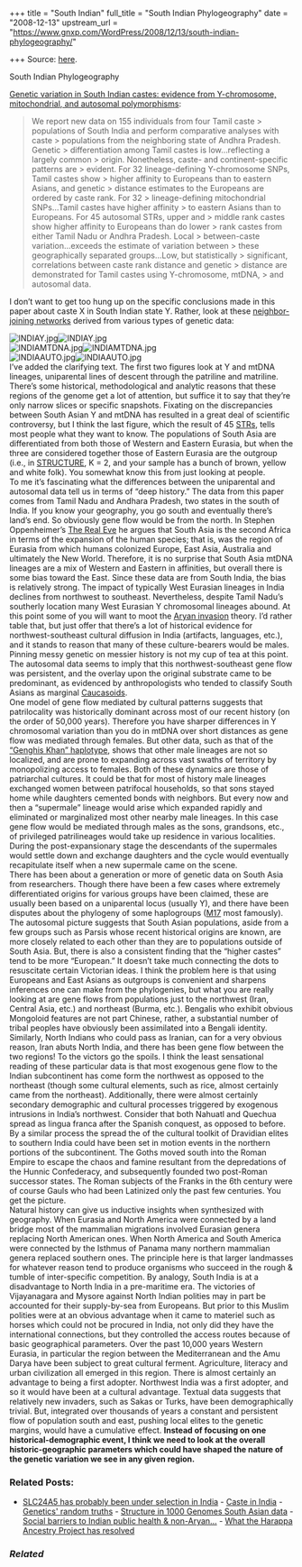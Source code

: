 +++
title = "South Indian"
full_title = "South Indian Phylogeography"
date = "2008-12-13"
upstream_url = "https://www.gnxp.com/WordPress/2008/12/13/south-indian-phylogeography/"

+++
Source: [here](https://www.gnxp.com/WordPress/2008/12/13/south-indian-phylogeography/).

South Indian Phylogeography

[Genetic variation in South Indian castes: evidence from Y-chromosome, mitochondrial, and autosomal polymorphisms](http://www.biomedcentral.com/1471-2156/9/86):

> We report new data on 155 individuals from four Tamil caste > populations of South India and perform comparative analyses with caste > populations from the neighboring state of Andhra Pradesh. Genetic > differentiation among Tamil castes is low…reflecting a largely common > origin. Nonetheless, caste- and continent-specific patterns are > evident. For 32 lineage-defining Y-chromosome SNPs, Tamil castes show > higher affinity to Europeans than to eastern Asians, and genetic > distance estimates to the Europeans are ordered by caste rank. For 32 > lineage-defining mitochondrial SNPs…Tamil castes have higher affinity > to eastern Asians than to Europeans. For 45 autosomal STRs, upper and > middle rank castes show higher affinity to Europeans than do lower > rank castes from either Tamil Nadu or Andhra Pradesh. Local > between-caste variation…exceeds the estimate of variation between > these geographically separated groups…Low, but statistically > significant, correlations between caste rank distance and genetic > distance are demonstrated for Tamil castes using Y-chromosome, mtDNA, > and autosomal data.

I don’t want to get too hung up on the specific conclusions made in this paper about caste X in South Indian state Y. Rather, look at these [neighbor-joining networks](https://en.wikipedia.org/wiki/Neighbor-joining) derived from various types of genetic data:

  
![INDIAY.jpg](https://i0.wp.com/blogs.discovermagazine.com/gnxp/files/INDIAY.jpg?resize=438%2C545)![INDIAY.jpg](https://i0.wp.com/blogs.discovermagazine.com/gnxp/files/INDIAY.jpg?resize=438%2C545)  
![INDIAMTDNA.jpg](https://i0.wp.com/blogs.discovermagazine.com/gnxp/files/INDIAMTDNA.jpg?resize=467%2C604)![INDIAMTDNA.jpg](https://i0.wp.com/blogs.discovermagazine.com/gnxp/files/INDIAMTDNA.jpg?resize=467%2C604)  
![INDIAAUTO.jpg](https://i0.wp.com/blogs.discovermagazine.com/gnxp/files/INDIAAUTO.jpg?resize=430%2C375)![INDIAAUTO.jpg](https://i0.wp.com/blogs.discovermagazine.com/gnxp/files/INDIAAUTO.jpg?resize=430%2C375)  
I’ve added the clarifying text. The first two figures look at Y and mtDNA lineages, uniparental lines of descent through the patriline and matriline. There’s some historical, methodological and analytic reasons that these regions of the genome get a lot of attention, but suffice it to say that they’re only narrow slices or specific snapshots. Fixating on the discrepancies between South Asian Y and mtDNA has resulted in a great deal of scientific controversy, but I think the last figure, which the result of 45 [STRs](https://en.wikipedia.org/wiki/Short_tandem_repeat), tells most people what they want to know. The populations of South Asia are differentiated from both those of Western and Eastern Eurasia, but when the three are considered together those of Eastern Eurasia are the outgroup (i.e., in [STRUCTURE](http://pritch.bsd.uchicago.edu/structure.html), K = 2, and your sample has a bunch of brown, yellow and white folk). You somewhat know this from just looking at people.  
To me it’s fascinating what the differences between the uniparental and autosomal data tell us in terms of “deep history.” The data from this paper comes from Tamil Nadu and Andhara Pradesh, two states in the south of India. If you know your geography, you go south and eventually there’s land’s end. So obviously gene flow would be from the north. In Stephen Oppenheimer’s [The Real Eve](https://www.amazon.com/exec/obidos/ASIN/0786713348/geneexpressio-20/) he argues that South Asia is the second Africa in terms of the expansion of the human species; that is, was the region of Eurasia from which humans colonized Europe, East Asia, Australia and ultimately the New World. Therefore, it is no surprise that South Asia mtDNA lineages are a mix of Western and Eastern in affinities, but overall there is some bias toward the East. Since these data are from South India, the bias is relatively strong. The impact of typically West Eurasian lineages in India declines from northwest to southeast. Nevertheless, despite Tamil Nadu’s southerly location many West Eurasian Y chromosomal lineages abound. At this point some of you will want to moot the [Aryan invasion](https://en.wikipedia.org/wiki/Aryan_invasion_theory) theory. I’d rather table that, but just offer that there’s a lot of historical evidence for northwest-southeast cultural diffusion in India (artifacts, languages, etc.), and it stands to reason that many of these culture-bearers would be males. Pinning messy genetic on messier history is not my cup of tea at this point. The autosomal data seems to imply that this northwest-southeast gene flow was persistent, and the overlay upon the original substrate came to be predominant, as evidenced by anthropologists who tended to classify South Asians as marginal [Caucasoids](https://en.wikipedia.org/wiki/Caucasian_race#In_physical_anthropology).  
One model of gene flow mediated by cultural patterns suggests that patrilocality was historically dominant across most of our recent history (on the order of 50,000 years). Therefore you have sharper differences in Y chromosomal variation than you do in mtDNA over short distances as gene flow was mediated through females. But other data, such as that of the [“Genghis Khan” haplotype](https://www.gnxp.com/blog/2007/05/who-are-descendants-of-genghis-khan.php), shows that other male lineages are not so localized, and are prone to expanding across vast swaths of territory by monopolizing access to females. Both of these dynamics are those of patriarchal cultures. It could be that for most of history male lineages exchanged women between patrifocal households, so that sons stayed home while daughters cemented bonds with neighbors. But every now and then a “supermale” lineage would arise which expanded rapidly and eliminated or marginalized most other nearby male lineages. In this case gene flow would be mediated through males as the sons, grandsons, etc., of privileged patrilineages would take up residence in various localities. During the post-expansionary stage the descendants of the supermales would settle down and exchange daughters and the cycle would eventually recapitulate itself when a new supermale came on the scene.  
There has been about a generation or more of genetic data on South Asia from researchers. Though there have been a few cases where extremely differentiated origins for various groups have been claimed, these are usually been based on a uniparental locus (usually Y), and there have been disputes about the phylogeny of some haplogroups ([M17](https://en.wikipedia.org/wiki/Haplogroup_R1a1_(Y-DNA)#Origins) most famously). The autosomal picture suggests that South Asian populations, aside from a few groups such as Parsis whose recent historical origins are known, are more closely related to each other than they are to populations outside of South Asia. But, there is also a consistent finding that the “higher castes” tend to be more “European.” It doesn’t take much connecting the dots to resuscitate certain Victorian ideas. I think the problem here is that using Europeans and East Asians as outgroups is convenient and sharpens inferences one can make from the phylogenies, but what you are really looking at are gene flows from populations just to the northwest (Iran, Central Asia, etc.) and northeast (Burma, etc.). Bengalis who exhibit obvious Mongoloid features are not part Chinese, rather, a substantial number of tribal peoples have obviously been assimilated into a Bengali identity. Similarly, North Indians who could pass as Iranian, can for a very obvious reason, Iran abuts North India, and there has been gene flow between the two regions! To the victors go the spoils. I think the least sensational reading of these particular data is that most exogenous gene flow to the Indian subcontinent has come form the northwest as opposed to the northeast (though some cultural elements, such as rice, almost certainly came from the northeast). Additionally, there were almost certainly secondary demographic and cultural processes triggered by exogenous intrusions in India’s northwest. Consider that both Nahuatl and Quechua spread as lingua franca after the Spanish conquest, as opposed to before. By a similar process the spread the of the cultural toolkit of Dravidian elites to southern India could have been set in motion events in the northern portions of the subcontinent. The Goths moved south into the Roman Empire to escape the chaos and famine resultant from the depredations of the Hunnic Confederacy, and subsequently founded two post-Roman successor states. The Roman subjects of the Franks in the 6th century were of course Gauls who had been Latinized only the past few centuries. You get the picture.  
Natural history can give us inductive insights when synthesized with geography. When Eurasia and North America were connected by a land bridge most of the mammalian migrations involved Eurasian genera replacing North American ones. When North America and South America were connected by the Isthmus of Panama many northern mammalian genera replaced southern ones. The principle here is that larger landmasses for whatever reason tend to produce organisms who succeed in the rough & tumble of inter-specific competition. By analogy, South India is at a disadvantage to North India in a pre-maritime era. The victories of Vijayanagara and Mysore against North Indian polities may in part be accounted for their supply-by-sea from Europeans. But prior to this Muslim polities were at an obvious advantage when it came to materiel such as horses which could not be procured in India, not only did they have the international connections, but they controlled the access routes because of basic geographical parameters. Over the past 10,000 years Western Eurasia, in particular the region between the Mediterranean and the Amu Darya have been subject to great cultural ferment. Agriculture, literacy and urban civilization all emerged in this region. There is almost certainly an advantage to being a first adopter. Northwest India was a first adopter, and so it would have been at a cultural advantage. Textual data suggests that relatively new invaders, such as Sakas or Turks, have been demographically trivial. But, integrated over thousands of years a constant and persistent flow of population south and east, pushing local elites to the genetic margins, would have a cumulative effect. **Instead of focusing on one historical-demographic event, I think we need to look at the overall historic-geographic parameters which could have shaped the nature of the genetic variation we see in any given region.**

### Related Posts:

- [SLC24A5 has probably been under selection in
  India](https://www.gnxp.com/WordPress/2014/01/25/slc24a5-has-probably-been-under-selection-in-india/) - [Caste in
  India](https://www.gnxp.com/WordPress/2009/09/26/caste-in-india/) - [Genetics' random
  truths](https://www.gnxp.com/WordPress/2012/05/27/genetics-random-truths/) - [Structure in 1000 Genomes South Asian
  data](https://www.gnxp.com/WordPress/2015/07/12/structure-in-1000-genomes-south-asian-data/) - [Social barriers to Indian public health &
  non-Aryan…](https://www.gnxp.com/WordPress/2013/02/05/social-barriers-to-india-public-health-and-non-aryan-invasions/) - [What the Harappa Ancestry Project has
  resolved](https://www.gnxp.com/WordPress/2013/08/04/what-the-harappa-ancestry-project-has-resolved/)

### *Related*

[](https://www.addtoany.com/add_to/facebook?linkurl=https%3A%2F%2Fwww.gnxp.com%2FWordPress%2F2008%2F12%2F13%2Fsouth-indian-phylogeography%2F&linkname=South%20Indian%20Phylogeography "Facebook")[](https://www.addtoany.com/add_to/twitter?linkurl=https%3A%2F%2Fwww.gnxp.com%2FWordPress%2F2008%2F12%2F13%2Fsouth-indian-phylogeography%2F&linkname=South%20Indian%20Phylogeography "Twitter")[](https://www.addtoany.com/add_to/email?linkurl=https%3A%2F%2Fwww.gnxp.com%2FWordPress%2F2008%2F12%2F13%2Fsouth-indian-phylogeography%2F&linkname=South%20Indian%20Phylogeography "Email")[](https://www.addtoany.com/share)
